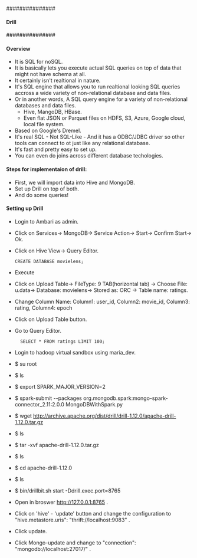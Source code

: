 ###############
#### Drill ####
###############

#### Overview
- It is SQL for noSQL.
- It is basically lets you execute actual SQL queries on top of data that might not have schema at all.
- It certainly isn't realtional in nature.
- It's SQL engine that allows you to run realtional looking SQL queries accross a wide variety of non-relational database and data      files.
- Or in another words, A SQL query engine for a variety of non-relational databases and data files.
    - Hive, MangoDB, HBase.
    - Even flat JSON or Parquet files on HDFS, S3, Azure, Google cloud, local file system.
- Based on Google's Dremel.
- It's real SQL
      - Not SQL-Like
      - And it has a ODBC/JDBC driver so other tools can connect to ot just like any relational database.
- It's fast and pretty easy to set up.
- You can even do joins across different database techologies.

#### Steps for implementaion of drill:
- First, we will import data into Hive and MongoDB.
- Set up Drill on top of both.
- And do some queries!

#### Setting up Drill
- Login to Ambari as admin.
- Click on Services-> MongoDB-> Service Action-> Start-> Confirm Start-> Ok.
- Click on Hive View-> Query Editor.
  
      CREATE DATABASE movielens;
- Execute
- Click on Upload Table-> FileType: 9 TAB(horizontal tab) -> Choose File: u.data-> Database: movielens-> Stored as: ORC -> Table name: ratings.
- Change Column Name: Column1: user_id, Column2: movie_id, Column3: rating, Column4: epoch
- Click on Upload Table button.
- Go to Query Editor.
    
        SELECT * FROM ratings LIMIT 100;
- Login to hadoop virtual sandbox using maria_dev.
- $ su root
- $ ls
- $ export SPARK_MAJOR_VERSION=2
- $ spark-submit --packages org.mongodb.spark:mongo-spark-connector_2.11:2.0.0 MongoDBWithSpark.py
- $ wget http://archive.apache.org/dist/drill/drill-1.12.0/apache-drill-1.12.0.tar.gz
- $ ls
- $ tar -xvf apache-drill-1.12.0.tar.gz
- $ ls
- $ cd apache-drill-1.12.0
- $ ls
- $ bin/drillbit.sh start -Ddrill.exec.port=8765
- Open in broswer http://127.0.0.1:8765 .
- Click on 'hive' - 'update' button and change the configuration to "hive.metastore.uris": "thrift://localhost:9083" .
- Click update.
- Click Mongo-update and change to "connection": "mongodb://localhost:27017/" .


